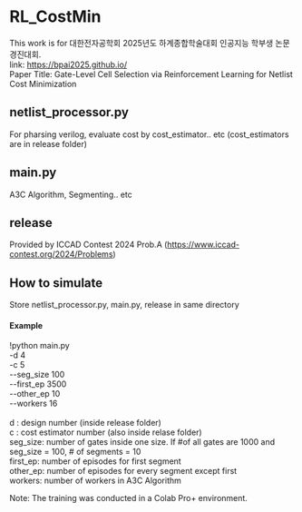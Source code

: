 # RL_CostMin
This work is for 대한전자공학회 2025년도 하계종합학술대회 인공지능 학부생 논문 경진대회.<br/>
link: https://bpai2025.github.io/ <br/>
Paper Title: Gate-Level Cell Selection via Reinforcement Learning for Netlist Cost Minimization <br/>

## netlist_processor.py
For pharsing verilog, evaluate cost by cost_estimator.. etc (cost_estimators are in release folder)

## main.py
A3C Algorithm, Segmenting.. etc

## release
Provided by ICCAD Contest 2024 Prob.A (https://www.iccad-contest.org/2024/Problems)

## How to simulate
Store netlist_processor.py, main.py, release in same directory
#### Example
!python main.py \
  -d 4 \
  -c 5 \
  --seg_size 100 \
  --first_ep 3500 \
  --other_ep 10 \
  --workers 16  <br/>
  <br/>
d : design number (inside release folder) <br/>
c : cost estimator number (also inside relase folder) <br/>
seg_size: number of gates inside one size. If #of all gates are 1000 and seg_size = 100, # of segments = 10 <br/>
first_ep: number of episodes for first segment <br/>
other_ep: number of episodes for every segment except first <br/>
workers: number of workers in A3C Algorithm <br/>

Note: The training was conducted in a Colab Pro+ environment.
